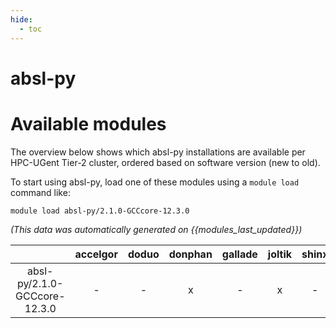```yaml
---
hide:
  - toc
---
```


absl-py
=======

# Available modules


The overview below shows which absl-py installations are available per HPC-UGent Tier-2 cluster, ordered based on software version (new to old).

To start using absl-py, load one of these modules using a `module load` command like:

```shell
module load absl-py/2.1.0-GCCcore-12.3.0
```

*(This data was automatically generated on {{modules_last_updated}})*  

| |accelgor|doduo|donphan|gallade|joltik|shinx|skitty|
| :---: | :---: | :---: | :---: | :---: | :---: | :---: | :---: |
|absl-py/2.1.0-GCCcore-12.3.0|-|-|x|-|x|-|-|
